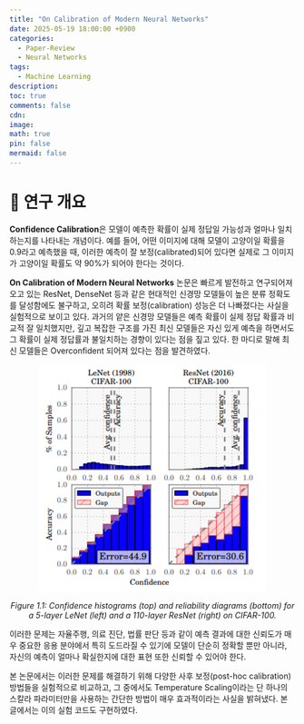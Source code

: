 ```yaml
---
title: "On Calibration of Modern Neural Networks"
date: 2025-05-19 18:00:00 +0900
categories:
  - Paper-Review
  - Neural Networks
tags:
  - Machine Learning
description: 
toc: true
comments: false
cdn: 
image:
math: true
pin: false
mermaid: false
---
```


# 📌 연구 개요
**Confidence Calibration**은 모델이 예측한 확률이 실제 정답일 가능성과 얼마나 일치하는지를 나타내는 개념이다. 예를 들어, 어떤 이미지에 대해 모델이 고양이일 확률을 0.9라고 예측했을 때, 이러한 예측이 잘 보정(calibrated)되어 있다면 실제로 그 이미지가 고양이일 확률도 약 90%가 되어야 한다는 것이다.

**On Calibration of Modern Neural Networks** 논문은 빠르게 발전하고 연구되어져 오고 있는 ResNet, DenseNet 등과 같은 현대적인 신경망 모델들이 높은 분류 정확도를 달성함에도 불구하고, 오히려 확률 보정(calibration) 성능은 더 나빠졌다는 사실을 실험적으로 보이고 있다. 과거의 얕은 신경망 모델들은 예측 확률이 실제 정답 확률과 비교적 잘 일치했지만, 깊고 복잡한 구조를 가진 최신 모델들은 자신 있게 예측을 하면서도 그 확률이 실제 정답률과 불일치하는 경향이 있다는 점을 짚고 있다. 한 마디로 말해 최신 모델들은 Overconfident 되어져 있다는 점을 발견하였다.

<!-- ![Desktop View](/assets/img/paper-review/On_Calibration_of_modern_NN/figure1.png)
_Figure 1.1: Confidence histograms (top) and reliability diagrams (bottom) for a 5-layer LeNet (left) and a 110-layer ResNet (right) on CIFAR-100. Refer to the text below for detailed illustration._ -->

<p align="center">
  <img src="/assets/img/paper-review/On_Calibration_of_modern_NN/figure1.png" alt="Figure 1.1" width="400
  "/>
</p>

<p align="center"><em>Figure 1.1: Confidence histograms (top) and reliability diagrams (bottom) for a 5-layer LeNet (left) and a 110-layer ResNet (right) on CIFAR-100.</em></p>

이러한 문제는 자율주행, 의료 진단, 법률 판단 등과 같이 예측 결과에 대한 신뢰도가 매우 중요한 응용 분야에서 특히 도드라질 수 있기에 모델이 단순히 정확할 뿐만 아니라, 자신의 예측이 얼마나 확실한지에 대한 표현 또한 신뢰할 수 있어야 한다.



본 논문에서는 이러한 문제를 해결하기 위해 다양한 사후 보정(post-hoc calibration) 방법들을 실험적으로 비교하고, 그 중에서도 Temperature Scaling이라는 단 하나의 스칼라 파라미터만을 사용하는 간단한 방법이 매우 효과적이라는 사실을 밝혀냈다. 본 글에서는 이의 실험 코드도 구현하였다.

